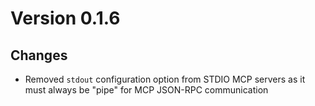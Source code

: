 # Version 0.1.6

## Changes

- Removed `stdout` configuration option from STDIO MCP servers as it must always be "pipe" for MCP JSON-RPC communication
